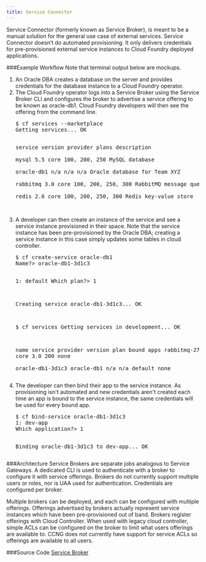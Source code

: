 ```yaml
---
title: Service Connector
---
```

Service Connector (formerly known as Service Broker), is meant to be a manual solution for the general use case of external services. Service Connector doesn’t do automated provisioning. It only delivers credentials for pre-provisioned external service instances to Cloud Foundry deployed applications.

###Example Workflow
Note that terminal output below are mockups.

<ol>
<li>An Oracle DBA creates a database on the server and provides credentials for the database instance to a Cloud Foundry operator.</li>
<li>The Cloud Foundry operator logs into a Service Broker using the Service Broker CLI and configures the broker to advertise a service offering to be known as oracle-db1. Cloud Foundry developers will then see the offering from the command line.
<pre class="terminal">
$ cf services --marketplace
Getting services... OK

service      version   provider        plans                        description                     
mysql        5.5       core            100, 200, 250                MySQL database                  
oracle-db1   n/a       n/a             n/a                          Oracle database for Team XYZ        
rabbitmq     3.0       core            100, 200, 250, 300           RabbitMQ message queue          
redis        2.6       core            100, 200, 250, 300           Redis key-value store     
</pre>
</li>      

<li>A developer can then create an instance of the service and see a service instance provisioned in their space. Note that the service instance has been pre-provisioned by the Oracle DBA; creating a service instance in this case simply updates some tables in cloud controller. 
<pre class="terminal">
$ cf create-service oracle-db1
Name?> oracle-db1-3d1c3

1: default
Which plan?> 1

Creating service oracle-db1-3d1c3... OK

$ cf services
Getting services in development... OK

name             service    provider   version   plan    bound apps
rabbitmq-275fa   rabbitmq   core       3.0       200     none      
oracle-db1-3d1c3 oracle-db1 n/a        n/a       default none
</pre>
</li>

<li>The developer can then bind their app to the service instance. As provisioning isn't automated and new credentials aren't created each time an app is bound to the service instance, the same credentials will be used for every bound app.
<pre class="terminal">
$ cf bind-service oracle-db1-3d1c3
1: dev-app
Which application?> 1

Binding oracle-db1-3d1c3 to dev-app... OK
</pre>
</li>
</ol>

###Architecture
Service Brokers are separate jobs analogous to Service Gateways. A dedicated CLI is used to authenticate with a broker to configure it with service offerings. Brokers do not currently support multiple users or roles, nor is UAA used for authentication. Credentials are configured per broker. 

Multiple brokers can be deployed, and each can be configured with multiple offerings. Offerings advertised by brokers actually represent service instances which have been pre-provisioned out of band. Brokers register offerings with Cloud Controller. When used with legacy cloud controller, simple ACLs can be configured on the broker to limit what users offerings are available to. CCNG does not currently have support for service ACLs so offerings are available to all users. 

###Source Code
[Service Broker](https://github.com/cloudfoundry/vcap-services/tree/master/service_broker)


